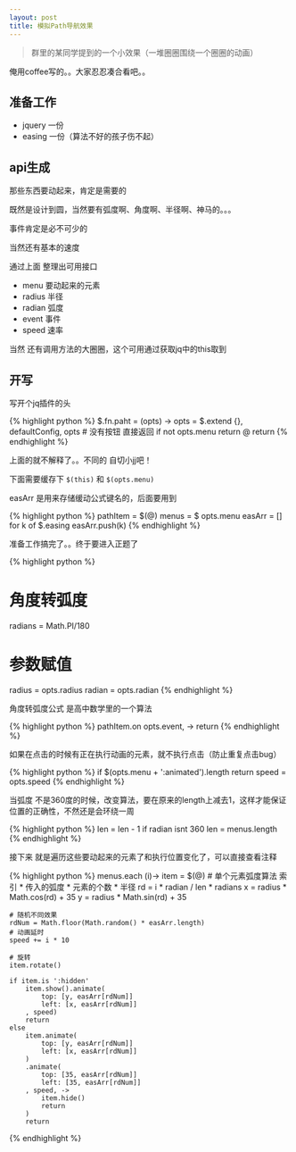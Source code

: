 ```yaml
---
layout: post
title: 模拟Path导航效果
---
```


> 群里的某同学提到的一个小效果（一堆圈圈围绕一个圈圈的动画）

俺用coffee写的。。大家忍忍凑合看吧。。

## 准备工作

+ jquery 一份
+ easing 一份（算法不好的孩子伤不起）

## api生成

那些东西要动起来，肯定是需要的

既然是设计到圆，当然要有弧度啊、角度啊、半径啊、神马的。。。

事件肯定是必不可少的

当然还有基本的速度

通过上面 整理出可用接口

+ menu 要动起来的元素
+ radius 半径
+ radian 弧度
+ event 事件
+ speed 速率


当然 还有调用方法的大圈圈，这个可用通过获取jq中的this取到

## 开写

写开个jq插件的头

{% highlight python %}
$.fn.paht = (opts) ->
	opts = $.extend {}, defaultConfig, opts
	# 没有按钮 直接返回
	if not opts.menu
		return @
	return
{% endhighlight %}

上面的就不解释了。。不同的 自切小jj吧！

下面需要缓存下 `$(this)` 和 `$(opts.menu)`

easArr 是用来存储缓动公式键名的，后面要用到

{% highlight python %}
pathItem = $(@)
menus = $ opts.menu
easArr = []
for k of $.easing
	easArr.push(k)
{% endhighlight %}

准备工作搞完了。。终于要进入正题了

{% highlight python %}
# 角度转弧度
radians = Math.PI/180

# 参数赋值
radius = opts.radius
radian = opts.radian
{% endhighlight %}

角度转弧度公式 是高中数学里的一个算法

{% highlight python %}
pathItem.on opts.event, ->
	return
{% endhighlight %}

如果在点击的时候有正在执行动画的元素，就不执行点击（防止重复点击bug）

{% highlight python %}
if $(opts.menu + ':animated').length
	return
speed = opts.speed
{% endhighlight %}

当弧度 不是360度的时候，改变算法，要在原来的length上减去1，这样才能保证位置的正确性，不然还是会环绕一周 

{% highlight python %}
len = len - 1 if radian isnt 360
len = menus.length
{% endhighlight %}

接下来 就是遍历这些要动起来的元素了和执行位置变化了，可以直接查看注释

{% highlight python %}
menus.each (i)->
	item = $(@)
	# 单个元素弧度算法 索引 * 传入的弧度 * 元素的个数 * 半径
	rd = i * radian / len * radians
	x = radius * Math.cos(rd) + 35
	y = radius * Math.sin(rd) + 35 

	# 随机不同效果
	rdNum = Math.floor(Math.random() * easArr.length)
	# 动画延时
	speed += i * 10

	# 旋转
	item.rotate()

	if item.is ':hidden'
		item.show().animate(
			top: [y, easArr[rdNum]]
			left: [x, easArr[rdNum]]
		, speed)
		return
	else 
		item.animate(
			top: [y, easArr[rdNum]]
			left: [x, easArr[rdNum]]
		)
		.animate(
			top: [35, easArr[rdNum]]
			left: [35, easArr[rdNum]]
		, speed, ->
			item.hide()
			return
		)
		return
{% endhighlight %}

